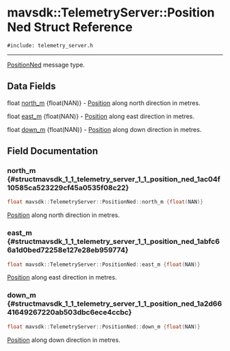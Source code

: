 # mavsdk::TelemetryServer::PositionNed Struct Reference
`#include: telemetry_server.h`

----


[PositionNed](structmavsdk_1_1_telemetry_server_1_1_position_ned.md) message type. 


## Data Fields


float [north_m](#structmavsdk_1_1_telemetry_server_1_1_position_ned_1ac04f10585ca523229cf45a0535f08c22) {float(NAN)} - [Position](structmavsdk_1_1_telemetry_server_1_1_position.md) along north direction in metres.

float [east_m](#structmavsdk_1_1_telemetry_server_1_1_position_ned_1abfc66a1d0bed72258e127e28eb959774) {float(NAN)} - [Position](structmavsdk_1_1_telemetry_server_1_1_position.md) along east direction in metres.

float [down_m](#structmavsdk_1_1_telemetry_server_1_1_position_ned_1a2d6641649267220ab503dbc6ece4ccbc) {float(NAN)} - [Position](structmavsdk_1_1_telemetry_server_1_1_position.md) along down direction in metres.


## Field Documentation


### north_m {#structmavsdk_1_1_telemetry_server_1_1_position_ned_1ac04f10585ca523229cf45a0535f08c22}

```cpp
float mavsdk::TelemetryServer::PositionNed::north_m {float(NAN)}
```


[Position](structmavsdk_1_1_telemetry_server_1_1_position.md) along north direction in metres.


### east_m {#structmavsdk_1_1_telemetry_server_1_1_position_ned_1abfc66a1d0bed72258e127e28eb959774}

```cpp
float mavsdk::TelemetryServer::PositionNed::east_m {float(NAN)}
```


[Position](structmavsdk_1_1_telemetry_server_1_1_position.md) along east direction in metres.


### down_m {#structmavsdk_1_1_telemetry_server_1_1_position_ned_1a2d6641649267220ab503dbc6ece4ccbc}

```cpp
float mavsdk::TelemetryServer::PositionNed::down_m {float(NAN)}
```


[Position](structmavsdk_1_1_telemetry_server_1_1_position.md) along down direction in metres.

